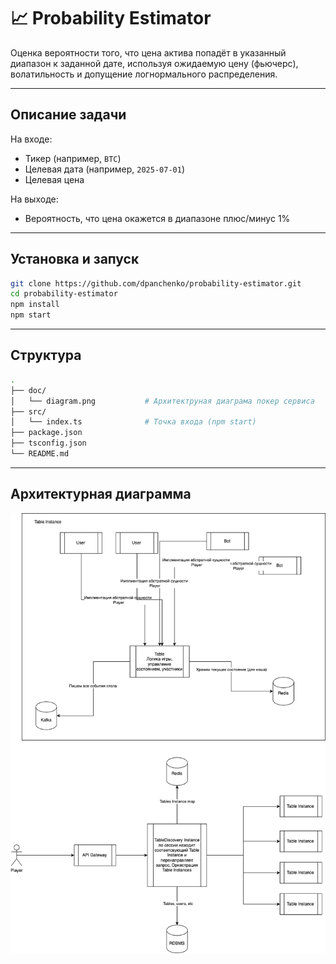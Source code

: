 # 📈 Probability Estimator

Оценка вероятности того, что цена актива попадёт в указанный диапазон к заданной дате, используя ожидаемую цену (фьючерс), волатильность и допущение логнормального распределения.

---

## Описание задачи

На входе:
- Тикер (например, `BTC`)
- Целевая дата (например, `2025-07-01`)
- Целевая цена

На выходе:
- Вероятность, что цена окажется в диапазоне плюс/минус 1%

---

## Установка и запуск

```bash
git clone https://github.com/dpanchenko/probability-estimator.git
cd probability-estimator
npm install
npm start
```

---

## Структура

```bash
.
├── doc/
│   └── diagram.png           # Архитектруная диаграма покер сервиса
├── src/
│   └── index.ts              # Точка входа (npm start)
├── package.json
├── tsconfig.json
└── README.md
```

---

## Архитектурная диаграмма

![Diagram](./docs/diagram.png)
